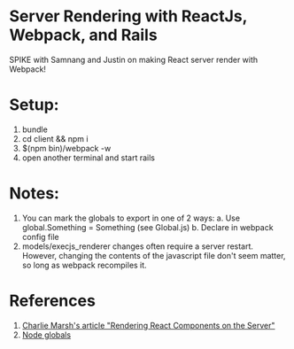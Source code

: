 # Server Rendering with ReactJs, Webpack, and Rails

SPIKE with Samnang and Justin on making React server render with Webpack!

# Setup:
1. bundle
2. cd client && npm i
3. $(npm bin)/webpack -w
4. open another terminal and start rails


# Notes:
1. You can mark the globals to export in one of 2 ways:
   a. Use global.Something = Something (see Global.js)
   b. Declare in webpack config file
2. models/execjs_renderer changes often require a server restart. However, changing the contents 
   of the javascript file don't seem matter, so long as webpack recompiles it.

# References
1. [Charlie Marsh's article "Rendering React Components on the Server"](http://www.crmarsh.com/react-ssr/)
2. [Node globals](https://nodejs.org/api/globals.html#globals_global)
